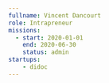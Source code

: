 ```yaml
---
fullname: Vincent Dancourt
role: Intrapreneur
missions:
  - start: 2020-01-01
    end: 2020-06-30
    status: admin
startups:
    - didoc
---
```

